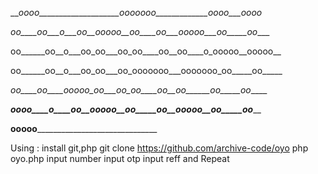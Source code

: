 
___oooo____________________ooooooo_____________oooo___oooo_

_oo____oo___o___oo__ooooo__oo____oo___ooooo___oo_____oo____

oo______oo__o___oo_oo___oo_oo____oo__oo____o_ooooo__ooooo__

oo______oo__o___oo_oo___oo_ooooooo___ooooooo_oo_____oo_____

_oo____oo____ooooo_oo___oo_oo____oo__oo______oo_____oo_____

___oooo____o____oo__ooooo__oo_____oo__ooooo__oo_____oo_____

____________ooooo__________________________________________
                         
Using : 
install git,php
git clone https://github.com/archive-code/oyo
php oyo.php
input number
input otp 
input reff 
and Repeat
